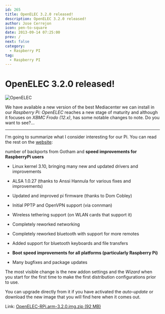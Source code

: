 ```yaml
---
id: 265
title: OpenELEC 3.2.0 released!
description: OpenELEC 3.2.0 released!
author: Jose Cerrejon
icon: pen-to-square
date: 2013-09-14 07:25:00
prev: /
next: false
category:
  - Raspberry PI
tag:
  - Raspberry PI
---
```


# OpenELEC 3.2.0 released!

![OpenELEC](/images/openelec3.jpg)

We have available a new version of the best Mediacenter we can install in our *Raspberry Pi: OpenELEC* reaches a new stage of maturity and although it focuses on *XBMC Frodo (12.x)*, has some notable changes to note. Do you want to see?...

- - -
I'm going to summarize what I consider interesting for our Pi. You can read the rest on the [website](http://openelec.tv/news/22-releases/107-openelec-3-2-0-released):

number of backports from Gotham and **speed improvements for RaspberryPi users**

* Linux kernel 3.10, bringing many new and updated drivers and improvements

* ALSA 1.0.27 (thanks to Anssi Hannula for various fixes and improvements)

* Updated and improved pi firmware (thanks to Dom Cobley)

* Initial PPTP and OpenVPN support (via connman)

* Wireless tethering support (on WLAN cards that support it)

* Completely reworked networking

* Completely reworked bluetooth with support for more remotes

* Added support for bluetooth keyboards and file transfers

* **Boot speed improvements for all platforms (particularly Raspberry Pi)**

* Many bugfixes and package updates

The most visible change is the new addon settings and the *Wizard* when you start for the first time to make the first distribution configurations prior to use.

You can upgrade directly from it if you have activated the *auto-update* or download the new image that you will find here when it comes out.

Link: [OpenELEC-RPi.arm-3.2.0.img.zip (92 MB)](http://resources.pichimney.com/OpenELEC/official_images/OpenELEC-RPi.arm-3.2.0.img.zip)